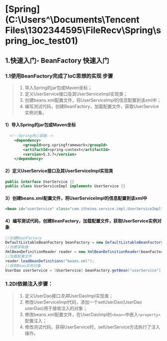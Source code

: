 # [Spring](C:\Users\^\Documents\Tencent Files\1302344595\FileRecv\Spring\spring_ioc_test01)

## 1.快速入门- BeanFactory 快速入门

### 1.1使用BeanFactory完成了IoC思想的实现 步骤

>1. 导入Spring的jar包或Maven坐标；
>2. 定义UserService接口及其UserServiceImpl实现类；
>3. 创建beans.xml配置文件，将UserServiceImpl的信息配置到该xml中；
>4. 编写测试代码，创建BeanFactory，加载配置文件，获取UserService实例对象。

#### 1）导入Spring的jar包或Maven坐标

````xml
  <!--Spring核心容器-->
    <dependency>
        <groupId>org.springframework</groupId>
        <artifactId>spring-context</artifactId>
        <version>5.3.7</version>
    </dependency>
````
#### 2）定义UserService接口及其UserServiceImpl实现类

```java
public interface UserService {}
public class UserServiceImpl implements UserService {}
```

#### 3）创建beans.xml配置文件，将UserServiceImpl的信息配置到该xml中

```xml
<bean id="userService" class="com.itheima.service.impl.UserServiceImpl"></bean>
```

#### 4）编写测试代码，创建BeanFactory，加载配置文件，获取UserService实例对象

```java
//创建BeanFactory
DefaultListableBeanFactory beanFactory = new DefaultListableBeanFactory();
//创建读取器
XmlBeanDefinitionReader reader = new XmlBeanDefinitionReader(beanFactory);
//加载配置文件
reader.loadBeanDefinitions("beans.xml");
//获取Bean实例对象
UserDao userService = (UserService) beanFactory.getBean("userService");
```

### 1.2DI依赖注入步骤：
>1. 定义UserDao接口*及其*UserDaoImpl实现类；
>2. 修改UserServiceImpl代码，添加一个setUserDao(UserDao userDao)用于接收注入的对象；
>3. 修改beans.xml配置文件，在UserDaoImpl的`<bean>`中嵌入`<property>`配置注入；
>4. 修改测试代码，获得UserService时，setUserService方法执行了注入操作。

